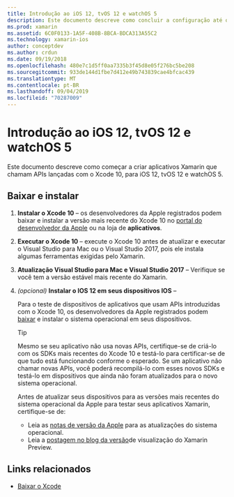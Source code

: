 ```yaml
---
title: Introdução ao iOS 12, tvOS 12 e watchOS 5
description: Este documento descreve como concluir a configuração até o  build de aplicativos para iOS 12, tvOS 12 e watchOS 5 com o Xamarin. Ele discute como baixar o Xcode 10 e atualizar Visual Studio para Mac e o Visual Studio 2017.
ms.prod: xamarin
ms.assetid: 6C0F0133-1A5F-408B-8BCA-BDCA313A55C2
ms.technology: xamarin-ios
author: conceptdev
ms.author: crdun
ms.date: 09/19/2018
ms.openlocfilehash: 480e7c1d5ff0aa7335b3f45d8e05f276bc5be208
ms.sourcegitcommit: 933de144d1fbe7d412e49b743839cae4bfcac439
ms.translationtype: MT
ms.contentlocale: pt-BR
ms.lasthandoff: 09/04/2019
ms.locfileid: "70287009"
---
```

# <a name="get-started-with-ios-12-tvos-12-and-watchos-5"></a>Introdução ao iOS 12, tvOS 12 e watchOS 5

Este documento descreve como começar a criar aplicativos Xamarin que chamam APIs lançadas com o Xcode 10, para iOS 12, tvOS 12 e watchOS 5.

## <a name="download-and-install"></a>Baixar e instalar

1. **Instalar o Xcode 10** – os desenvolvedores da Apple registrados podem baixar e instalar a versão mais recente do Xcode 10 no [portal do desenvolvedor da Apple](https://developer.apple.com/download/) ou na loja de **aplicativos**.

2. **Executar o Xcode 10** – execute o Xcode 10 antes de atualizar e executar o Visual Studio para Mac ou o Visual Studio 2017, pois ele instala algumas ferramentas exigidas pelo Xamarin.

3. **Atualização Visual Studio para Mac e Visual Studio 2017** – Verifique se você tem a versão estável mais recente do Xamarin.

4. _(opcional)_ **Instalar o IOS 12 em seus dispositivos IOS** –

   Para o teste de dispositivos de aplicativos que usam APIs introduzidas com o Xcode 10, os desenvolvedores da Apple registrados podem [baixar](https://developer.apple.com/download) e instalar o sistema operacional em seus dispositivos.

   > [!TIP]
   > Mesmo se seu aplicativo não usa novas APIs, certifique-se de criá-lo com os SDKs mais recentes do Xcode 10 e testá-lo para certificar-se de que tudo está funcionando conforme o esperado. Se um aplicativo não chamar novas APIs, você poderá recompilá-lo com esses novos SDKs e testá-lo em dispositivos que ainda não foram atualizados para o novo sistema operacional.
   >
   > Antes de atualizar seus dispositivos para as versões mais recentes do sistema operacional da Apple para testar seus aplicativos Xamarin, certifique-se de:
   >
   > - Leia as [notas de versão da Apple](https://developer.apple.com/download/) para as atualizações do sistema operacional.
   > - Leia a [postagem no blog da versão](https://releases.xamarin.com/preview-release-xcode-10-beta-6/)de visualização do Xamarin Preview.

## <a name="related-links"></a>Links relacionados

- [Baixar o Xcode](https://developer.apple.com/download/)
